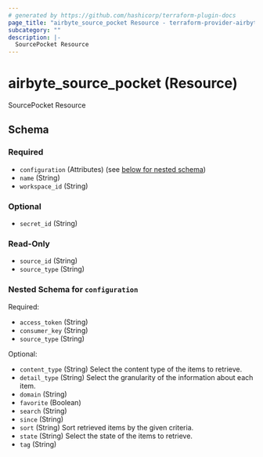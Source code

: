 ```yaml
---
# generated by https://github.com/hashicorp/terraform-plugin-docs
page_title: "airbyte_source_pocket Resource - terraform-provider-airbyte-new"
subcategory: ""
description: |-
  SourcePocket Resource
---
```


# airbyte_source_pocket (Resource)

SourcePocket Resource



<!-- schema generated by tfplugindocs -->
## Schema

### Required

- `configuration` (Attributes) (see [below for nested schema](#nestedatt--configuration))
- `name` (String)
- `workspace_id` (String)

### Optional

- `secret_id` (String)

### Read-Only

- `source_id` (String)
- `source_type` (String)

<a id="nestedatt--configuration"></a>
### Nested Schema for `configuration`

Required:

- `access_token` (String)
- `consumer_key` (String)
- `source_type` (String)

Optional:

- `content_type` (String) Select the content type of the items to retrieve.
- `detail_type` (String) Select the granularity of the information about each item.
- `domain` (String)
- `favorite` (Boolean)
- `search` (String)
- `since` (String)
- `sort` (String) Sort retrieved items by the given criteria.
- `state` (String) Select the state of the items to retrieve.
- `tag` (String)


